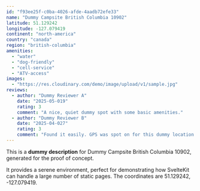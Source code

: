 ```yaml
---
id: "f93ee25f-c0ba-4026-afde-4aadb72efe33"
name: "Dummy Campsite British Columbia 10902"
latitude: 51.129242
longitude: -127.079419
continent: "north-america"
country: "canada"
region: "british-columbia"
amenities:
  - "water"
  - "dog-friendly"
  - "cell-service"
  - "ATV-access"
images:
  - "https://res.cloudinary.com/demo/image/upload/v1/sample.jpg"
reviews:
  - author: "Dummy Reviewer A"
    date: "2025-05-019"
    rating: 3
    comment: "A nice, quiet dummy spot with some basic amenities."
  - author: "Dummy Reviewer B"
    date: "2025-04-027"
    rating: 3
    comment: "Found it easily. GPS was spot on for this dummy location."
---
```


This is a **dummy description** for Dummy Campsite British Columbia 10902, generated for the proof of concept.

It provides a serene environment, perfect for demonstrating how SvelteKit can handle a large number of static pages. The coordinates are 51.129242, -127.079419.
